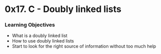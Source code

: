 # 0x17. C - Doubly linked lists

### Learning Objectives

- What is a doubly linked list  
- How to use doubly linked lists  
- Start to look for the right source of information without too much help
